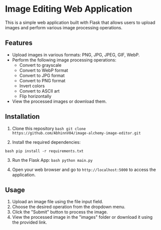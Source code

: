 # Image Editing Web Application

This is a simple web application built with Flask that allows users to upload images and perform various image processing operations.

## Features

- Upload images in various formats: PNG, JPG, JPEG, GIF, WebP.
- Perform the following image processing operations:
  - Convert to grayscale
  - Convert to WebP format
  - Convert to JPG format
  - Convert to PNG format
  - Invert colors
  - Convert to ASCII art
  - Flip horizontally
- View the processed images or download them.

## Installation

1. Clone this repository
``bash
git clone https://github.com/AbhinnV04/image-alchemy-image-editor.git
``

2. Install the required dependencies:

``bash
pip install -r requirements.txt
``

3. Run the Flask App:
``bash
python main.py
``

4. Open your web browser and go to `http://localhost:5000` to access the application.

## Usage

1. Upload an image file using the file input field.
2. Choose the desired operation from the dropdown menu.
3. Click the "Submit" button to process the image.
4. View the processed image in the "images" folder or download it using the provided link.

